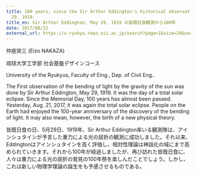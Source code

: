 ```yaml
---
title: 100 years, since the Sir Arthur Eddington's historical observation, May
  29, 1919.
title_en: Sir Arthur Eddington, May 29, 1919 の皆既日食観測から100年
date: 2017/08/22
external_url: https://u-ryukyu.repo.nii.ac.jp/search?page=1&size=20&sort=-createdate&search_type=2&q=1657698443681&timestamp=1658722077.3386552
---
```

仲座栄三 (Eizo NAKAZA)

琉球大学工学部 社会基盤デザインコース

University of the Ryukyus, Faculty of Eing., Dep. of Civil Eng..

The First observation of the bending of light by the gravity of the sun was done by Sir Arthur Eddington, May 29, 1919. It was the day of a total solar eclipse. Since the Memorial Day, 100 years has almost been passed. Yesterday, Aug. 21, 2017, it was again the total solar eclipse. People on the Earth had enjoyed the 100-year anniversary of the discovery of the bending of light. It may also mean, however, the birth of a new physical theory.

皆既日食の日、5月29日、1919年、Sir Arthur Eddington率いる観測隊は、アインシュタインが予言した重力による光の屈折の観測に成功しました。それ以来、Eddingtonはアインシュタインを高く評価し、相対性理論は神話化の域にまで高められていきます。それから100年が経過しましたが、再び訪れた皆既日食に、人々は重力による光の屈折の発見の100年祭を楽しんだことでしょう。しかし、これは新しい物理学理論の誕生をも予感させるものである。
